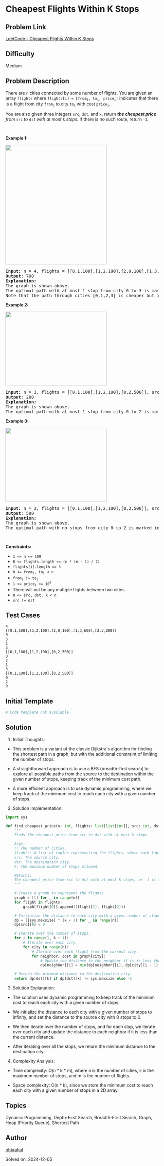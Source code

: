 # Cheapest Flights Within K Stops

## Problem Link
[LeetCode - Cheapest Flights Within K Stops](https://leetcode.com/problems/cheapest-flights-within-k-stops/)

## Difficulty
Medium

## Problem Description
<p>There are <code>n</code> cities connected by some number of flights. You are given an array <code>flights</code> where <code>flights[i] = [from<sub>i</sub>, to<sub>i</sub>, price<sub>i</sub>]</code> indicates that there is a flight from city <code>from<sub>i</sub></code> to city <code>to<sub>i</sub></code> with cost <code>price<sub>i</sub></code>.</p>

<p>You are also given three integers <code>src</code>, <code>dst</code>, and <code>k</code>, return <em><strong>the cheapest price</strong> from </em><code>src</code><em> to </em><code>dst</code><em> with at most </em><code>k</code><em> stops. </em>If there is no such route, return<em> </em><code>-1</code>.</p>

<p>&nbsp;</p>
<p><strong class="example">Example 1:</strong></p>
<img alt="" src="https://assets.leetcode.com/uploads/2022/03/18/cheapest-flights-within-k-stops-3drawio.png" style="width: 332px; height: 392px;" />
<pre>
<strong>Input:</strong> n = 4, flights = [[0,1,100],[1,2,100],[2,0,100],[1,3,600],[2,3,200]], src = 0, dst = 3, k = 1
<strong>Output:</strong> 700
<strong>Explanation:</strong>
The graph is shown above.
The optimal path with at most 1 stop from city 0 to 3 is marked in red and has cost 100 + 600 = 700.
Note that the path through cities [0,1,2,3] is cheaper but is invalid because it uses 2 stops.
</pre>

<p><strong class="example">Example 2:</strong></p>
<img alt="" src="https://assets.leetcode.com/uploads/2022/03/18/cheapest-flights-within-k-stops-1drawio.png" style="width: 332px; height: 242px;" />
<pre>
<strong>Input:</strong> n = 3, flights = [[0,1,100],[1,2,100],[0,2,500]], src = 0, dst = 2, k = 1
<strong>Output:</strong> 200
<strong>Explanation:</strong>
The graph is shown above.
The optimal path with at most 1 stop from city 0 to 2 is marked in red and has cost 100 + 100 = 200.
</pre>

<p><strong class="example">Example 3:</strong></p>
<img alt="" src="https://assets.leetcode.com/uploads/2022/03/18/cheapest-flights-within-k-stops-2drawio.png" style="width: 332px; height: 242px;" />
<pre>
<strong>Input:</strong> n = 3, flights = [[0,1,100],[1,2,100],[0,2,500]], src = 0, dst = 2, k = 0
<strong>Output:</strong> 500
<strong>Explanation:</strong>
The graph is shown above.
The optimal path with no stops from city 0 to 2 is marked in red and has cost 500.
</pre>

<p>&nbsp;</p>
<p><strong>Constraints:</strong></p>

<ul>
	<li><code>1 &lt;= n &lt;= 100</code></li>
	<li><code>0 &lt;= flights.length &lt;= (n * (n - 1) / 2)</code></li>
	<li><code>flights[i].length == 3</code></li>
	<li><code>0 &lt;= from<sub>i</sub>, to<sub>i</sub> &lt; n</code></li>
	<li><code>from<sub>i</sub> != to<sub>i</sub></code></li>
	<li><code>1 &lt;= price<sub>i</sub> &lt;= 10<sup>4</sup></code></li>
	<li>There will not be any multiple flights between two cities.</li>
	<li><code>0 &lt;= src, dst, k &lt; n</code></li>
	<li><code>src != dst</code></li>
</ul>


## Test Cases
```
4
[[0,1,100],[1,2,100],[2,0,100],[1,3,600],[2,3,200]]
0
3
1
3
[[0,1,100],[1,2,100],[0,2,500]]
0
2
1
3
[[0,1,100],[1,2,100],[0,2,500]]
0
2
0
```

## Initial Template
```python
# Code template not available
```

## Solution
1. Initial Thoughts:

- This problem is a variant of the classic Dijkstra's algorithm for finding the shortest path in a graph, but with the additional constraint of limiting the number of stops.

- A straightforward approach is to use a BFS (breadth-first search) to explore all possible paths from the source to the destination within the given number of stops, keeping track of the minimum cost path.

- A more efficient approach is to use dynamic programming, where we keep track of the minimum cost to reach each city with a given number of stops.

2. Solution Implementation:
```python
import sys

def find_cheapest_price(n: int, flights: list[list[int]], src: int, dst: int, k: int) -> int:
    """
    Finds the cheapest price from src to dst with at most k stops.

    Args:
    n: The number of cities.
    flights: A list of tuples representing the flights, where each tuple is (from, to, price).
    src: The source city.
    dst: The destination city.
    k: The maximum number of stops allowed.

    Returns:
    The cheapest price from src to dst with at most k stops, or -1 if there is no such route.
    """

    # Create a graph to represent the flights.
    graph = [[] for _ in range(n)]
    for flight in flights:
        graph[flight[0]].append((flight[1], flight[2]))

    # Initialize the distance to each city with a given number of stops to infinity.
    dp = [[sys.maxsize] * (k + 1) for _ in range(n)]
    dp[src][0] = 0

    # Iterate over the number of stops.
    for i in range(1, k + 1):
        # Iterate over each city.
        for city in range(n):
            # Iterate over each flight from the current city.
            for neighbor, cost in graph[city]:
                # Update the distance to the neighbor if it is less than the current distance.
                dp[neighbor][i] = min(dp[neighbor][i], dp[city][i - 1] + cost)

    # Return the minimum distance to the destination city.
    return dp[dst][k] if dp[dst][k] != sys.maxsize else -1
```

3. Solution Explanation:

- The solution uses dynamic programming to keep track of the minimum cost to reach each city with a given number of stops.

- We initialize the distance to each city with a given number of stops to infinity, and set the distance to the source city with 0 stops to 0.

- We then iterate over the number of stops, and for each stop, we iterate over each city and update the distance to each neighbor if it is less than the current distance.

- After iterating over all the stops, we return the minimum distance to the destination city.

4. Complexity Analysis:

- Time complexity: O(n * k * m), where n is the number of cities, k is the maximum number of stops, and m is the number of flights.

- Space complexity: O(n * k), since we store the minimum cost to reach each city with a given number of stops in a 2D array.

## Topics
Dynamic Programming, Depth-First Search, Breadth-First Search, Graph, Heap (Priority Queue), Shortest Path

## Author
[ohkrahul](https://github.com/ohkrahul)

Solved on: 2024-12-05
